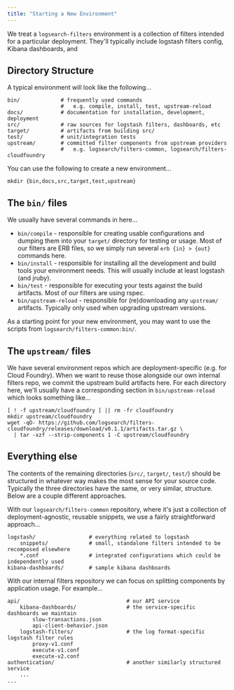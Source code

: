 ```yaml
---
title: "Starting a New Environment"
---
```


We treat a `logsearch-filters` environment is a collection of filters intended for a particular deployment. They'll
typically include logstash filters config, Kibana dashboards, and 


## Directory Structure

A typical environment will look like the following...

    bin/             # frequently used commands
                     #   e.g. compile, install, test, upstream-reload
    docs/            # documentation for installation, development, deployment
    src/             # raw sources for logstash filters, dashboards, etc
    target/          # artifacts from building src/
    test/            # unit/integration tests
    upstream/        # committed filter components from upstream providers
                     #   e.g. logsearch/filters-common, logsearch/filters-cloudfoundry

You can use the following to create a new environment...

    mkdir {bin,docs,src,target,test,upstream}


## The `bin/` files

We usually have several commands in here...

 * `bin/compile` - responsible for creating usable configurations and dumping them into your `target/` directory for
   testing or usage. Most of our filters are ERB files, so we simply run several `erb {in} > {out}` commands here.
 * `bin/install` - responsible for installing all the development and build tools your environment needs. This will
   usually include at least logstash (and jruby).
 * `bin/test` - responsible for executing your tests against the build artifacts. Most of our filters are using rspec.
 * `bin/upstream-reload` - responsible for (re)downloading any `upstream/` artifacts. Typically only used when upgrading
   upstream versions.

As a starting point for your new environment, you may want to use the scripts from `logsearch/filters-common:bin/`.


## The `upstream/` files

We have several environment repos which are deployment-specific (e.g. for Cloud Foundry). When we want to reuse those
alongside our own internal filters repo, we commit the upstream build artifacts here. For each directory here, we'll
usually have a corresponding section in `bin/upstream-reload` which looks something like...

    [ ! -f upstream/cloudfoundry ] || rm -fr cloudfoundry
    mkdir upstream/cloudfoundry
    wget -qO- https://github.com/logsearch/filters-cloudfoundry/releases/download/v0.1.1/artifacts.tar.gz \
      | tar -xzf --strip-components 1 -C upstream/cloudfoundry


## Everything else

The contents of the remaining directories (`src/`, `target/`, `test/`) should be structured in whatever way makes the
most sense for your source code. Typically the three directories have the same, or very similar, structure. Below are a
couple different approaches.

With our `logsearch/filters-common` repository, where it's just a collection of deployment-agnostic, reusable snippets,
we use a fairly straightforward approach...

    logstash/                 # everything related to logstash
        snippets/             # small, standalone filters intended to be recomposed elsewhere
        *.conf                # integrated configurations which could be independently used
    kibana-dashboards/        # sample kibana dashboards

With our internal filters repository we can focus on splitting components by application usage. For example...

    api/                                  # our API service
        kibana-dashboards/                # the service-specific dashboards we maintain
            slow-transactions.json
            api-client-behavior.json
        logstash-filters/                 # the log format-specific logstash filter rules
            proxy-v1.conf
            execute-v1.conf
            execute-v2.conf
    authentication/                       # another similarly structured service
        ...
    ...
